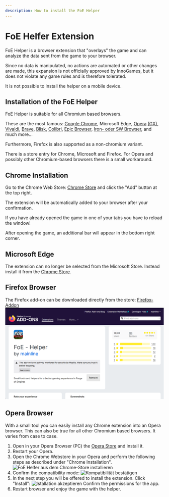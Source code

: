 ```yaml
---
description: How to install the FoE Helper
---
```


# FoE Helfer Extension

FoE Helper is a browser extension that "overlays" the game and can analyze the data sent from the game to your browser.

Since no data is manipulated, no actions are automated or other changes are made, this expansion is not officially approved by InnoGames, but it does not violate any game rules and is therefore tolerated.

<div data-gb-custom-block data-tag="warning" data-style='info'>

It is not possible to install the helper on a mobile device.

</div>

## Installation of the FoE Helper

FoE Helper is suitable for all Chromium based browsers.

These are the most famous: [Google Chrome](https://www.google.com/chrome/), Microsoft Edge, [Opera](https://www.opera.com/) [(GX)](https://www.opera.com/de/gx), [Vivaldi](https://vivaldi.com/), [Brave](https://brave.com/), [Blisk](https://blisk.io/), [Colibri](https://colibri.opqr.co/), [Epic Browser](https://www.epicbrowser.com/), [Iron- oder SW Browser](https://www.srware.net/iron/), and much more...

Furthermore, Firefox is also supported as a non-chromium variant.

There is a store entry for Chrome, Microsoft and Firefox. For Opera and possibly other Chromium-based browsers there is a small workaround.

## Chrome Installation

Go to the Chrome Web Store: [Chrome Store](https://chrome.google.com/webstore/detail/foe-helper/bkagcmloachflbbkfmfiggipaelfamdf) and click the "Add" button at the top right.

The extension will be automatically added to your browser after your confirmation.

<div data-gb-custom-block data-tag="hint" data-style='info'>
If you have already opened the game in one of your tabs you have to reload the window!
</div>

After opening the game, an additional bar will appear in the bottom right corner.

## Microsoft Edge

The extension can no longer be selected from the Microsoft Store. Instead install it from the [Chrome Store](https://chrome.google.com/webstore/detail/foe-helper/bkagcmloachflbbkfmfiggipaelfamdf).

## Firefox Browser

The Firefox add-on can be downloaded directly from the store: [Firefox-Addon](https://addons.mozilla.org/en/firefox/addon/foe-helper/)
![Firefox Add-On](.images/firefox-add-on.png)

## Opera Browser

With a small tool you can easily install any Chrome extension into an Opera browser. This can also be true for all other Chromium based browsers. It varies from case to case.

1. Open in your Opera Browser (PC) the [Opera Store](https://addons.opera.com/de/extensions/details/install-chrome-extensions/) and install it.
2. Restart your Opera.
3. Open the Chrome Webstore in your Opera and perform the following steps as described under "Chrome Installation". ![FoE Helfer aus dem Chrome-Store installieren](./.images/foe-helfer-in-operea-installieren.png)
4. Confirm the compatibility mode: ![Kompatibilität bestätigen](./.images/kompatibilitaets-bestaetigung.png)
5. In the next step you will be offered to install the extension. Click "Install": ![Istallation akzeptieren](./.images/extension-in-opera-installieren.png) Confirm the permissions for the app.
6. Restart browser and enjoy the game with the helper.




